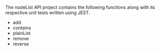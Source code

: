 The nodeList API project contains the following functions along with its respective unit tests written using JEST.

- add
- contains
- plainList
- remove
- reverse
